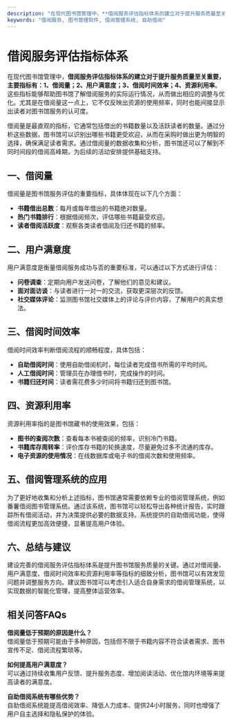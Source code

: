 ```yaml
---
description: "在现代图书馆管理中，**借阅服务评估指标体系的建立对于提升服务质量至关重要，主要指标有：1、借阅量；2、用户满意度；3、借阅时间效率；4、资源利用率**。这些指标能够帮助图书馆了解借阅服务的实际运行情况，从而做出相应的调整与优化。尤其是在借阅量这一点上，它不仅反映出资源的使用频率，同时也能间接显示出读者对图书馆服务的认可度。"
keywords: "借阅服务, 图书管理软件, 借阅管理系统, 自助借阅"
---
```

# 借阅服务评估指标体系

在现代图书馆管理中，**借阅服务评估指标体系的建立对于提升服务质量至关重要，主要指标有：1、借阅量；2、用户满意度；3、借阅时间效率；4、资源利用率**。这些指标能够帮助图书馆了解借阅服务的实际运行情况，从而做出相应的调整与优化。尤其是在借阅量这一点上，它不仅反映出资源的使用频率，同时也能间接显示出读者对图书馆服务的认可度。

借阅量是最直观的指标，它通常包括借出的书籍数量以及活跃读者的数量。通过分析这些数据，图书馆可以识别出哪些书籍更受欢迎，从而在采购时做出更为明智的选择，确保满足读者需求。通过借阅量的数据收集和分析，图书馆还可以了解到不同时间段的借阅高峰期，为后续的活动安排提供基础支持。

## 一、借阅量

借阅量是图书馆服务评估的重要指标，具体体现在以下几个方面：

- **书籍借出总数**：每月或每年借出的书籍绝对数量。
- **热门书籍排行**：根据借阅频次，评估哪些书籍最受欢迎。
- **读者借阅活跃度**：观察各类读者借阅及归还书籍的频率。

## 二、用户满意度

用户满意度是衡量借阅服务成功与否的重要标准，可以通过以下方式进行评估：

- **问卷调查**：定期向用户发送问卷，了解他们的意见和建议。
- **面对面访谈**：与读者进行一对一的交流，获取更深层次的反馈。
- **社交媒体评论**：监测图书馆社交媒体上的评论与评价内容，了解用户的真实想法。

## 三、借阅时间效率

借阅时间效率判断借阅流程的顺畅程度，具体包括：

- **自助借阅时间**：使用自助借阅机时，每位读者完成借书所需的平均时间。
- **人工借阅时间**：管理员在办理借书时，完成操作的时间。
- **书籍归还时间**：读者需花费多少时间将书籍归还到图书馆。

## 四、资源利用率

资源利用率指的是图书馆藏书的使用效果，包括：

- **图书的查阅次数**：查看每本书被查阅的频率，识别冷门书籍。
- **书籍库存周转率**：评价库存书籍的轮换速度，尽量避免过多不流通的库存。
- **电子资源的使用情况**：在线数据库或电子书的借阅次数和使用频率。

## 五、借阅管理系统的应用

为了更好地收集和分析上述指标，图书馆通常需要依赖专业的借阅管理系统，例如番薯借阅图书管理系统。通过该系统，图书馆可以轻松导出各种统计报告，实时跟踪所有借阅活动，并为决策提供必要的数据支持。系统提供的自助借阅功能，使得借阅流程更加高效便捷，显著提高用户体验。

## 六、总结与建议

建设完善的借阅服务评估指标体系是提升图书馆服务质量的关键。通过对借阅量、用户满意度、借阅时间效率和资源利用率等指标的细致分析，图书馆可以有效发现问题并调整服务方向。建议图书馆可以考虑引入适合自身需求的借阅管理系统，以实现数据的智能化管理，提高整体运营效率。

## 相关问答FAQs

**借阅量低于预期的原因是什么？**  
借阅量低于预期可能由于多种原因，包括但不限于书籍内容不符合读者需求、图书宣传不足、借阅流程繁琐等。

**如何提高用户满意度？**  
可以通过持续收集用户反馈、提升服务态度、增加阅读活动、优化馆内环境等来提高读者的满意度。

**自助借阅系统有哪些优势？**  
自助借阅系统能提高借阅效率、降低人力成本、提供24小时服务，同时也增强了用户自主选择和隐私保护的体验。
